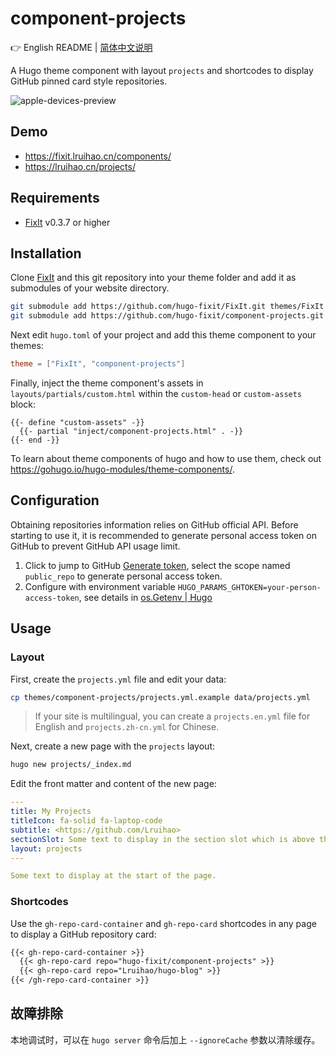 # component-projects

👉 English README | [简体中文说明](README.zh-cn.md)

A Hugo theme component with layout `projects` and shortcodes to display GitHub pinned card style repositories.

![apple-devices-preview](https://github.com/hugo-fixit/component-projects/assets/33419593/3f75bd94-90df-4057-bee5-cbe2a61422f1)

## Demo

- <https://fixit.lruihao.cn/components/>
- <https://lruihao.cn/projects/>

## Requirements

- [FixIt](https://github.com/hugo-fixit) v0.3.7 or higher

## Installation

Clone [FixIt](https://github.com/hugo-fixit) and this git repository into your theme folder and add it as submodules of your website directory.

```bash
git submodule add https://github.com/hugo-fixit/FixIt.git themes/FixIt
git submodule add https://github.com/hugo-fixit/component-projects.git themes/component-projects
```

Next edit `hugo.toml` of your project and add this theme component to your themes:

```toml
theme = ["FixIt", "component-projects"]
```

Finally, inject the theme component's assets in `layouts/partials/custom.html` within the `custom-head` or `custom-assets` block:

```go-html-template
{{- define "custom-assets" -}}
  {{- partial "inject/component-projects.html" . -}}
{{- end -}}
```

To learn about theme components of hugo and how to use them, check out <https://gohugo.io/hugo-modules/theme-components/>.

## Configuration

Obtaining repositories information relies on GitHub official API. Before starting to use it, it is recommended to generate personal access token on GitHub to prevent GitHub API usage limit.

1. Click to jump to GitHub [Generate token](https://github.com/settings/tokens/new), select the scope named `public_repo` to generate personal access token.
2. Configure with environment variable `HUGO_PARAMS_GHTOKEN=your-person-access-token`, see details in [os.Getenv | Hugo](https://gohugo.io/functions/os/getenv/#examples)

## Usage

### Layout

First, create the `projects.yml` file and edit your data:

```bash
cp themes/component-projects/projects.yml.example data/projects.yml
```

> If your site is multilingual, you can create a `projects.en.yml` file for English and `projects.zh-cn.yml` for Chinese.

Next, create a new page with the `projects` layout:

```bash
hugo new projects/_index.md
```

Edit the front matter and content of the new page:

```yaml
---
title: My Projects
titleIcon: fa-solid fa-laptop-code
subtitle: <https://github.com/Lruihao>
sectionSlot: Some text to display in the section slot which is above the related articles list.
layout: projects
---

Some text to display at the start of the page.
```

### Shortcodes

Use the `gh-repo-card-container` and `gh-repo-card` shortcodes in any page to display a GitHub repository card:

```markdown
{{< gh-repo-card-container >}}
  {{< gh-repo-card repo="hugo-fixit/component-projects" >}}
  {{< gh-repo-card repo="Lruihao/hugo-blog" >}}
{{< /gh-repo-card-container >}}
```

## 故障排除

本地调试时，可以在 `hugo server` 命令后加上 `--ignoreCache` 参数以清除缓存。
